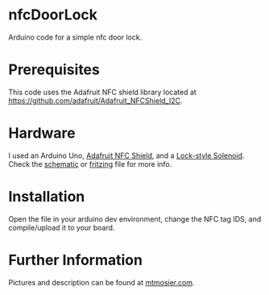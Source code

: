 nfcDoorLock
===========

Arduino code for a simple nfc door lock.

Prerequisites
=============

This code uses the Adafruit NFC shield library located at https://github.com/adafruit/Adafruit_NFCShield_I2C.

Hardware
========

I used an Arduino Uno, [Adafruit NFC Shield](https://www.adafruit.com/products/789), and a [Lock-style Solenoid](https://www.adafruit.com/products/1512).  Check the [schematic](schematic.png) or [fritzing](fritzing.png) file for more info.

Installation
============

Open the file in your arduino dev environment, change the NFC tag IDS, and compile/upload it to your board.


Further Information
===================

Pictures and description can be found at [mtmosier.com](http://mtmosier.com/80-arduino/72-nfcdoorlock).

